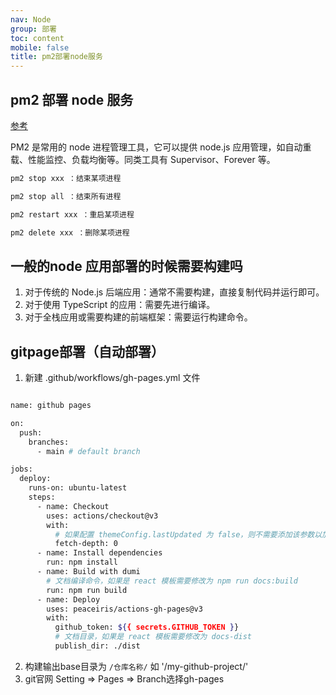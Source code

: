 ```yaml
---
nav: Node
group: 部署
toc: content
mobile: false
title: pm2部署node服务
---
```


## pm2 部署 node 服务

<a href="https://blog.csdn.net/qq_32445707/article/details/120898799" target="_blank" rel="noreferrer">参考</a>

PM2 是常用的 node 进程管理工具，它可以提供 node.js 应用管理，如自动重载、性能监控、负载均衡等。同类工具有 Supervisor、Forever 等。

```bash
pm2 stop xxx ：结束某项进程

pm2 stop all ：结束所有进程

pm2 restart xxx ：重启某项进程

pm2 delete xxx ：删除某项进程
```

## 一般的node 应用部署的时候需要构建吗

1. 对于传统的 Node.js 后端应用：通常不需要构建，直接复制代码并运行即可。
2. 对于使用 TypeScript 的应用：需要先进行编译。
3. 对于全栈应用或需要构建的前端框架：需要运行构建命令。

## gitpage部署（自动部署）
1. 新建 .github/workflows/gh-pages.yml 文件
```bash

name: github pages

on:
  push:
    branches:
      - main # default branch

jobs:
  deploy:
    runs-on: ubuntu-latest
    steps:
      - name: Checkout
        uses: actions/checkout@v3
        with:
          # 如果配置 themeConfig.lastUpdated 为 false，则不需要添加该参数以加快检出速度
          fetch-depth: 0
      - name: Install dependencies
        run: npm install
      - name: Build with dumi
        # 文档编译命令，如果是 react 模板需要修改为 npm run docs:build
        run: npm run build
      - name: Deploy
        uses: peaceiris/actions-gh-pages@v3
        with:
          github_token: ${{ secrets.GITHUB_TOKEN }}
          # 文档目录，如果是 react 模板需要修改为 docs-dist
          publish_dir: ./dist
```
2. 构建输出base目录为 `/仓库名称/` 如 '/my-github-project/'
3. git官网 
Setting => Pages => Branch选择gh-pages
